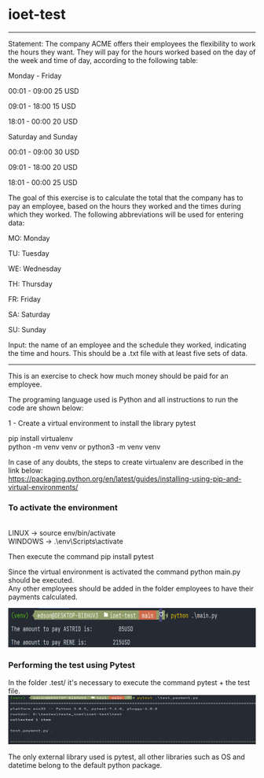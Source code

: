 # ioet-test
___

Statement: The company ACME offers their employees the flexibility to work the hours they want. 
They will pay for the hours worked based on the day of the week and time of day, according to the following table:

Monday - Friday

00:01 - 09:00 25 USD

09:01 - 18:00 15 USD

18:01 - 00:00 20 USD

Saturday and Sunday

00:01 - 09:00 30 USD

09:01 - 18:00 20 USD

18:01 - 00:00 25 USD

The goal of this exercise is to calculate the total that the company has to pay an employee, based on the hours they worked and the times during which they worked. The following abbreviations will be used for entering data:

MO: Monday

TU: Tuesday

WE: Wednesday

TH: Thursday

FR: Friday

SA: Saturday

SU: Sunday

Input: the name of an employee and the schedule they worked, indicating the time and hours.
This should be a .txt file with at least five sets of data.
___

This is an exercise to check how much money should be paid for an employee.

The programing language used is Python and all instructions to run the code are shown below:

1 - Create a virtual environment to install the library pytest

pip install virtualenv
<br>
python -m venv venv or python3 -m venv venv
<br>


In case of any doubts, the steps to create virtualenv are described in the link below:
<br>
https://packaging.python.org/en/latest/guides/installing-using-pip-and-virtual-environments/


### To activate the environment 
<br>
LINUX -> source env/bin/activate
<br>
WINDOWS -> .\env\Scripts\activate
<br>

Then execute the command pip install pytest

Since the virtual environment is activated the command python main.py should be executed.
<br>
Any other employees should be added in the folder employees to have their payments calculated.

<img src="img/img1.png" width="600" height="80"/>

### Performing the test using Pytest
In the folder .test/ it's necessary to execute the command pytest + the test file.
<br>
<img src="img/img2.png" width="600" height="100"/>

The only external library used is pytest, all other libraries such as OS and datetime belong to the default python package.